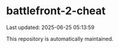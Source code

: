 # battlefront-2-cheat

Last updated: 2025-06-25 05:13:59

This repository is automatically maintained.
